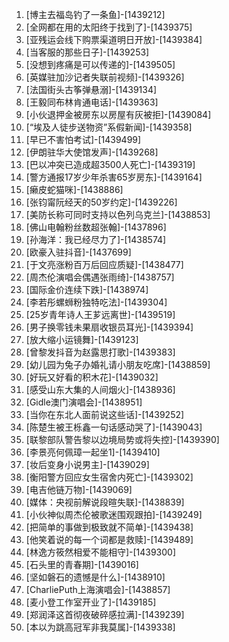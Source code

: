 
1. [博主去福岛钓了一条鱼]-[1439212]
1. [全网都在用的太阳终于找到了]-[1439375]
1. [亚残运会线下购票渠道明日开放]-[1439384]
1. [当客服的那些日子]-[1439253]
1. [没想到疼痛是可以传递的]-[1439505]
1. [英媒驻加沙记者失联前视频]-[1439326]
1. [法国街头古筝弹悬溺]-[1439134]
1. [王毅同布林肯通电话]-[1439363]
1. [小伙退押金被房东以房屋有灰被拒]-[1439084]
1. [“埃及人徒步送物资”系假新闻]-[1439358]
1. [早已不害怕考试]-[1439499]
1. [伊朗驻华大使馆发声]-[1439268]
1. [巴以冲突已造成超3500人死亡]-[1439319]
1. [警方通报17岁少年杀害65岁房东]-[1439164]
1. [癞皮蛇猫咪]-[1438886]
1. [张钧甯阮经天的50岁约定]-[1439226]
1. [美防长称可同时支持以色列乌克兰]-[1438853]
1. [佛山电翰粉丝数超张翰]-[1437896]
1. [孙海洋：我已经尽力了]-[1438574]
1. [欧豪入驻抖音]-[1437699]
1. [于文亮涨粉百万后回应质疑]-[1438477]
1. [周杰伦演唱会偶遇张雨绮]-[1438757]
1. [国际金价连续下跌]-[1438974]
1. [李若彤螺蛳粉独特吃法]-[1439304]
1. [25岁青年诗人王芗远离世]-[1439519]
1. [男子换零钱未果扇收银员耳光]-[1439394]
1. [放大缩小运镜舞]-[1439123]
1. [曾黎发抖音为赵露思打歌]-[1439383]
1. [幼儿园为兔子办婚礼请小朋友吃席]-[1438859]
1. [好玩又好看的积木花]-[1439032]
1. [感受山东大集的人间烟火]-[1438936]
1. [Gidle澳门演唱会]-[1438951]
1. [当你在东北人面前说这些话]-[1439252]
1. [陈楚生被王栎鑫一句话感动哭了]-[1439043]
1. [联黎部队警告黎以边境局势或将失控]-[1439390]
1. [李景亮何佩璋一起坐1]-[1439410]
1. [妆后变身小说男主]-[1439029]
1. [衡阳警方回应女生宿舍内死亡]-[1439302]
1. [电吉他链万物]-[1439069]
1. [媒体：央视前解说段暄失联]-[1438839]
1. [小伙神似周杰伦被歌迷围观跟拍]-[1439249]
1. [把简单的事做到极致就不简单]-[1439438]
1. [他笑着说的每一个词都是救赎]-[1439489]
1. [林逸方筱然相爱不能相守]-[1439300]
1. [石头里的青春期]-[1439016]
1. [坚如磐石的遗憾是什么]-[1438910]
1. [CharliePuth上海演唱会]-[1438857]
1. [麦小登工作室开业了]-[1439185]
1. [郑润泽这首彻夜破碎感拉满]-[1439239]
1. [本以为跳高冠军非我莫属]-[1439338]
